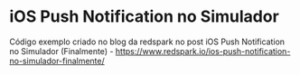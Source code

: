 # iOS Push Notification no Simulador

Código exemplo criado no blog da redspark no post iOS Push Notification no Simulador (Finalmente) - https://www.redspark.io/ios-push-notification-no-simulador-finalmente/
